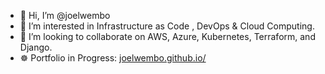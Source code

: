 - 👋 Hi, I’m @joelwembo
- 👀 I’m interested in Infrastructure as Code , DevOps & Cloud Computing.
- 💞️ I’m looking to collaborate on AWS, Azure, Kubernetes, Terraform, and Django.
- ☸️ Portfolio in Progress: [joelwembo.github.io/
](https://joelwembo.github.io/about.html)

<!---
joelwembo/joelwembo I'm Joel Wembo Cloud solutions architect consultant. I specialize in building applications,
for IT, and other industries using AWS, Microsoft Azure, Kubernetes, Terraform, and Django. 
--->
